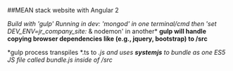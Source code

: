 ##MEAN stack website with Angular 2

*Build with 'gulp'*
*Running in dev: 'mongod' in one terminal/cmd then 'set DEV_ENV=jr_company_site:* & nodemon' in another*
**gulp will handle copying browser dependencies like (e.g., jquery, bootstrap) to /src**

*gulp process transpiles *.ts to *.js and uses **systemjs** to bundle as one ES5 JS file called bundle.js inside of /src* 
